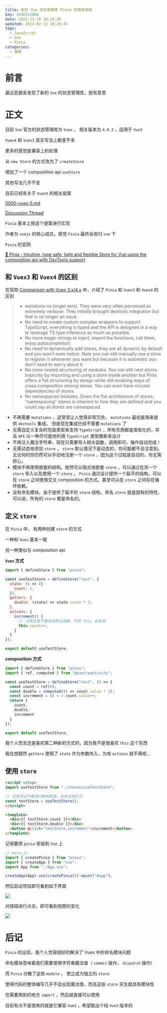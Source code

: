 ```yaml
---
title: 新的 Vue 状态管理库 Pinia 的简单使用
key: 1636511066date: 2021-11-10 10:24:26
updated: 2023-02-13 18:28:45
tags:
  - JavaScript
  - Vue
  - Pinia
categories:
  - 编程
---
```



# 前言

最近逛掘金发现了新的 `Vue` 的状态管理库，挺有意思

<!-- more -->

# 正文

目前 `Vue` 官方的状态管理库为 `Vuex` ， 相关版本为 `4.0.2` ，适用于 `Vue3`

`Vuex4` 和 `Vuex3` 其实写法上都差不多

更多的感觉是兼容上的处理

从 `new Store` 的方式改为了 `createStore`

增加了一个 composition api `useStore`

其他写法几乎不变

目前已经有关于 `Vuex5` 的相关提案

[0000-vuex-5.md](https://github.com/kiaking/rfcs/blob/vuex-5/active-rfcs/0000-vuex-5.md)

[Discussion Thread](https://github.com/vuejs/rfcs/discussions/270)

`Pinia` 基本上按这个提案进行实现

作者为 `vuejs` 的核心成员，感觉 `Pinia` 最终会收归 `vue` 下

`Pinia` 的官网

[🍍 Pinia - Intuitive, type safe, light and flexible Store for Vue using the composition api with DevTools support](https://pinia.esm.dev)

## 和 `Vuex3` 和 `Vuex4` 的区别

在官网 [Comparison with Vuex 3.x/4.x](https://pinia.esm.dev/introduction.html#comparison-with-vuex-3-x-4-x) 中，介绍了 `Pinia` 和 `Vuex3` 和 `Vuex4` 的区别

> - mutations no longer exist. They were very often perceived as extremely verbose. They initially brought devtools integration but that is no longer an issue.
> - No need to create custom complex wrappers to support TypeScript, everything is typed and the API is designed in a way to leverage TS type inference as much as possible.
> - No more magic strings to inject, import the functions, call them, enjoy autocompletion!
> - No need to dynamically add stores, they are all dynamic by default and you won't even notice. Note you can still manually use a store to register it whenever you want but because it is automatic you don't need to worry about it.
> - No more nested structuring of modules. You can still nest stores implicitly by importing and using a store inside another but Pinia offers a flat structuring by design while still enabling ways of cross composition among stores. You can even have circular dependencies of stores.
> - No namespaced modules. Given the flat architecture of stores, "namespacing" stores is inherent to how they are defined and you could say all stores are namespaced.

- 不再需要 `mutations` ，这常常让人觉得非常冗余。 `mutations` 最初是用来提供 `devtools` 集成， 但是现在集成已经不需要 `mutations` 了
- 无需自定义复杂的包装类型来支持 `TypeScript` ，所有东西都是类型化的，并且 `API` 以一种尽可能地利用 `TypeScript` 类型推断来设计
- 不再注入魔法字符串，现在只需要导入相关函数，调用即可，操作自动完成！
- 无需动态地添加 `store` ， `store` 默认情况下是动态的，你可能都不会注意到。无论何时你仍然可以手动地注册一个 `store` ，因为这个过程是自动的，你无需担心。
- 模块不再使用嵌套的结构。依然可以隐式地嵌套 `store` ，可以通过在另一个 `store` 导入以及使用一个 `store` ， `Pinia` 通过设计提供一个扁平的结构，可以在 `store` 之间使用交叉 composition 的方式。甚至可以在 `store` 之间存在循环依赖。
- 没有命名模块。由于提供了扁平的 `store` 结构，命名 `store` 就是固有的特性，可以说，所有的 `store` 都是命名的。

## 定义 `store`

在 `Pinia` 中， 有两种创建 `store` 的方式

一种和 `Vuex` 基本一致

另一种类似与 composition api

**`Vuex` 方式**

```javascript
import { defineStore } from "pinia";

const useTestStore = defineStore("test", {
  state: () => ({
    count: 1,
  }),
  getters: {
    double: (state) => state.count * 2;
  },
  actions: {
    increment() {
      // 注意这里不要使用箭头函数，不然 this 会失效
      this.count++;
    }
  }
});

export default useTestStore;
```

**composition 方式**

```javascript
import { defineStore } from "pinia";
import { ref, computed } from "@vue/reactivity";

const useTestStore = defineStore("test", () => {
  const count = ref(0);
  const double = computed(() => count.value * 2);
  const increment = () = > count.value++;
  return {
    count,
    double,
    increment
  }
});

export default useTestStore;
```

我个人而言还是喜欢第二种新的方式的，因为我不是很喜欢 `this` 这个东西

我在想既然 `getters` 使用了 `state` 作为参数传入，为啥 `actions` 就不用呢...

## 使用 `store`

```html
<script setup>
import useTestStore from "./stores/useTestStore";

// 这里切记不要进行解构取值，会失去响应式
const testStore = useTestStore();
</script>

<template>
  <div>{{ testStore.count }}</div>
  <div>{{ testStore.double }}</div>
  <button @click="testStore.increment">increment</button>
</template>
```

记得要把 `pinia` 安装到 `Vue` 上

```javascript
// main.js
import { createPinia } from "pinia";
import { createApp } from "vue";
import App from "./App.vue";

createApp(App).use(createPinia()).mount("#app");
```

然后启动项目即可看到如下界面

![](https://z3.ax1x.com/2021/11/13/Is16bT.png)

对按钮进行点击，即可看到视图的变化

![](https://z3.ax1x.com/2021/11/13/Is1oKx.gif)

# 后记

`Pinia` 的出现，我个人觉得很好的解决了 Vuex 中的命名模块问题

命名模块意味着我们需要使用字符串魔法值（ `commit` 操作， `dispatch` 操作）

而 `Pinia` 分散了这些 `module` ， 使之成为独立的 `store`

使得代码的整体编写几乎不会出现魔法值，而且这些 `store` 天生就具有模块性

在需要用到的地方 `import` ，然后就直接可以使用

目前有点不是很爽的就是它兼容 `Vue2` ，希望能出个纯 `Vue3` 版本的

